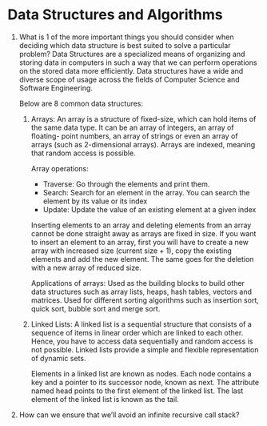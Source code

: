 # Data Structures and Algorithms

1. What is 1 of the more important things you should consider when deciding which data structure is best suited to solve a particular problem?
      Data Structures are a specialized means of organizing and storing data in computers in such a way that we can perform operations on the stored data         more efficiently. Data structures have a wide and diverse scope of usage across the fields of Computer Science and Software Engineering.

      Below are 8 common data structures:
      
      1. Arrays: An array is a structure of fixed-size, which can hold items of the same data type. It can be an array of integers, an array of floating-            point numbers, an array of strings or even an array of arrays (such as 2-dimensional arrays). Arrays are indexed, meaning that random access is            possible.

         Array operations:
         * Traverse: Go through the elements and print them.
         * Search: Search for an element in the array. You can search the element by its value or its index
         * Update: Update the value of an existing element at a given index

         Inserting elements to an array and deleting elements from an array cannot be done straight away as arrays are fixed in size. If you want to                insert an element to an array, first you will have to create a new array with increased size (current size + 1), copy the existing elements and            add the new element. The same goes for the deletion with a new array of reduced size.

         Applications of arrays:
         Used as the building blocks to build other data structures such as array lists, heaps, hash tables, vectors and matrices.
         Used for different sorting algorithms such as insertion sort, quick sort, bubble sort and merge sort.

      2. Linked Lists: A linked list is a sequential structure that consists of a sequence of items in linear order which are linked to each other. Hence, you have to access data sequentially and random access is not possible. Linked lists provide a simple and flexible representation of dynamic sets.

            Elements in a linked list are known as nodes.
            Each node contains a key and a pointer to its successor node, known as next.
            The attribute named head points to the first element of the linked list.
            The last element of the linked list is known as the tail.



2. How can we ensure that we’ll avoid an infinite recursive call stack?
